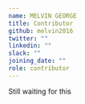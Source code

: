 ```yaml
---
name: MELVIN GEORGE
title: Contributor
github: melvin2016
twitter: ""
linkedin: ""
slack: ""
joining_date: ""
role: contributor
---
```


Still waiting for this
